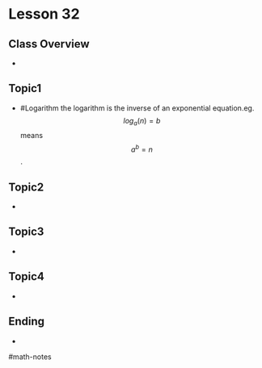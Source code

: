 # Lesson 32
## Class Overview
- 

## Topic1
- #Logarithm the logarithm is the inverse of an exponential equation.eg. $$log_a(n)=b$$ means $$a^b=n$$.

## Topic2
- 

## Topic3
- 

## Topic4
- 

## Ending
- 

#math-notes
